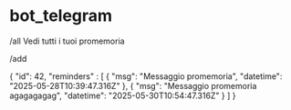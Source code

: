 # bot_telegram

/all
Vedi tutti i tuoi promemoria

/add

{
"id": 42,
"reminders" : [
{
"msg": "Messaggio promemoria",
"datetime": "2025-05-28T10:39:47.316Z"
},
{
"msg": "Messaggio promemoria agagagagag",
"datetime": "2025-05-30T10:54:47.316Z"
}
]
}
